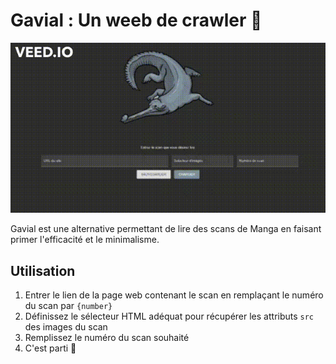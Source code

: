 # Gavial : Un weeb de crawler 🐊

[![](docs/presentation.gif)](https://johannhospice.github.io/gavial/)

Gavial est une alternative permettant de lire des scans de Manga en faisant primer l'efficacité et le minimalisme.

## Utilisation

1. Entrer le lien de la page web contenant le scan en remplaçant le numéro du scan par `{number}`
2. Définissez le sélecteur HTML adéquat pour récupérer les attributs `src` des images du scan
3. Remplissez le numéro du scan souhaité
4. C'est parti 🤩
